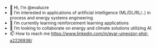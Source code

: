 - 👋 Hi, I’m @evalucre
- 👀 I’m interested in applications of artificial intelligence (ML/DL/RL/..) in process and energy systems engineering
- 🌱 I’m currently learning reinforcement learning applications
- 💞️ I’m looking to collaborate on energy and climate solutions utilizing AI 
- 📫 How to reach me https://www.linkedin.com/in/evar-umeozor-phd-a2226938/ 

<!---
evalucre/evalucre is a ✨ special ✨ repository because its `README.md` (this file) appears on your GitHub profile.
You can click the Preview link to take a look at your changes.
--->
